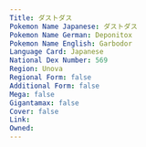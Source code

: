 ```yaml
---
﻿Title: ダストダス
Pokemon Name Japanese: ダストダス
Pokemon Name German: Deponitox
Pokemon Name English: Garbodor
Language Card: Japanese
National Dex Number: 569
Region: Unova
Regional Form: false
Additional Form: false
Mega: false
Gigantamax: false
Cover: false
Link: 
Owned: 
---
```

